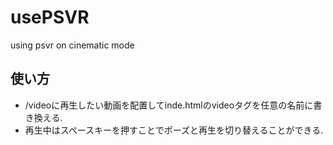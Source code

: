 # usePSVR
using psvr on cinematic mode

## 使い方
- /videoに再生したい動画を配置してinde.htmlのvideoタグを任意の名前に書き換える.  
- 再生中はスペースキーを押すことでポーズと再生を切り替えることができる.  
